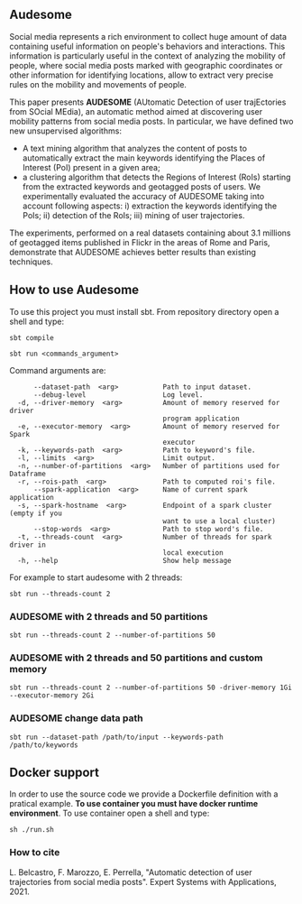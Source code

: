 ## Audesome
Social media represents a rich environment to collect huge amount of data containing useful information on people's behaviors and interactions. This
information is particularly useful in the context of analyzing the mobility of people, where social media posts marked with geographic coordinates or other
information for identifying locations, allow to extract very precise rules on the mobility and movements of people. 

This paper presents **AUDESOME** (AUtomatic Detection of user trajEctories from SOcial MEdia), an automatic method aimed at discovering user mobility patterns from social media posts. In
particular, we have defined two new unsupervised algorithms: 
* A text mining algorithm that analyzes the content of posts to automatically extract the main keywords identifying the Places of Interest (PoI) present in a given area; 
* a clustering algorithm that detects the Regions of Interest (RoIs) starting from the extracted keywords and geotagged posts of users. 
We experimentally evaluated the accuracy of AUDESOME taking into account following aspects: i) extraction
the keywords identifying the PoIs; ii) detection of the RoIs; iii) mining of user trajectories. 

The experiments, performed on a real datasets containing about 3.1 millions of geotagged items published in Flickr in the areas of Rome and Paris, demonstrate that AUDESOME achieves better results than existing techniques.

## How to use Audesome
To use this project you must install sbt. From repository directory open a shell and type:
```shell script
sbt compile
```
```shell script
sbt run <commands_argument>
```
Command arguments are:

```
      --dataset-path  <arg>           Path to input dataset.
      --debug-level                   Log level.
  -d, --driver-memory  <arg>          Amount of memory reserved for driver
                                      program application
  -e, --executor-memory  <arg>        Amount of memory reserved for Spark
                                      executor
  -k, --keywords-path  <arg>          Path to keyword's file.
  -l, --limits  <arg>                 Limit output.
  -n, --number-of-partitions  <arg>   Number of partitions used for Dataframe
  -r, --rois-path  <arg>              Path to computed roi's file.
      --spark-application  <arg>      Name of current spark application
  -s, --spark-hostname  <arg>         Endpoint of a spark cluster (empty if you
                                      want to use a local cluster)
      --stop-words  <arg>             Path to stop word's file.
  -t, --threads-count  <arg>          Number of threads for spark driver in
                                      local execution
  -h, --help                          Show help message
```

For example to start audesome with 2 threads: 
```shell script
sbt run --threads-count 2
```

### AUDESOME with 2 threads and 50 partitions
```shell script
sbt run --threads-count 2 --number-of-partitions 50
```

### AUDESOME with 2 threads and 50 partitions and custom memory
```shell script
sbt run --threads-count 2 --number-of-partitions 50 -driver-memory 1Gi --executor-memory 2Gi
```

### AUDESOME change data path
```shell script
sbt run --dataset-path /path/to/input --keywords-path /path/to/keywords
```

## Docker support
In order to use the source code we provide a Dockerfile definition with a pratical example. **To use container you must have docker runtime environment**.
To use container open a shell and type:

```shell script
sh ./run.sh
```

### How to cite
L. Belcastro, F. Marozzo, E. Perrella, "Automatic detection of user trajectories from social media posts". Expert Systems with Applications, 2021.
